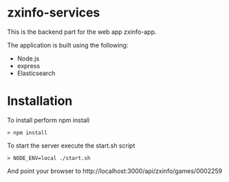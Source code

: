 # zxinfo-services
This is the backend part for the web app zxinfo-app.

The application is built using the following:

* Node.js
* express
* Elasticsearch

# Installation
To install perform npm install
````
> npm install
````

To start the server execute the start.sh script

````
> NODE_ENV=local ./start.sh
````

And point your browser to http://localhost:3000/api/zxinfo/games/0002259
